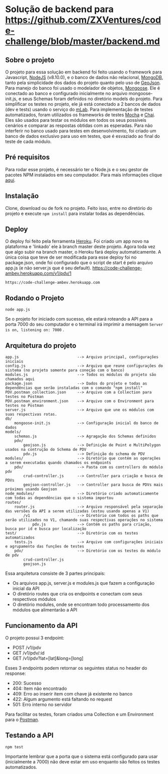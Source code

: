 
# Solução de backend para https://github.com/ZXVentures/code-challenge/blob/master/backend.md

## Sobre o projeto

O projeto para essa solução em backend foi feito usando o framework para Javascript, [NodeJS](https://nodejs.org/) (v8.10.0), e o banco de dados não relacional, [MongoDB](https://www.mongodb.com/), tanto pela simplicidade dos dados do projeto quanto pelo uso de [GeoJson](http://geojson.org/). Para manejo do banco foi usado o modelador de objetos, [Mongoose](https://mongoosejs.com/). Ele é conectado ao banco e configurado inicialmente no arquivo mongoose-init.js, e seus Schemas foram definidos no diretório models do projeto. Para simplificar os testes no projeto, ele já está conectado a 2 bancos de dados (dev e tests) usando o serviço do [mLab](https://mlab.com/). Para implementação de testes automatizados, foram utilizados os frameworks de testes [Mocha](https://mochajs.org/) e [Chai](https://www.chaijs.com/). Eles são usados para testar os módulos em todos os seus possíveis cenários e comparar as respostas obtidas com as esperadas. Para não interferir no banco usado para testes em desenvolvimento, foi criado um banco de dados exclusivo para uso em testes, que é esvaziado ao final do teste de cada módulo.


## Pré requisitos

Para rodar esse projeto, é necessário ter o Node.js e o seu gestor de pacotes NPM instalados em seu computador. Para mais informações clique [aqui](https://nodejs.org/).


## Instalação

Clone, download ou de fork no projeto. Feito isso, entre no diretório do projeto e execute `npm install` para instalar todas as dependências.


## Deploy

O deploy foi feito pela ferramenta [Heroku](https://www.heroku.com/). Foi criado um app novo na plataforma e 'linkado' ele à branch master deste projeto. Agora toda vez que algo subir na branch master, o Heroku fará deploy automaticamente. A única coisa que teve de ser modificada para esse deploy foi no package.json, onde foi configurado que o script de start é pelo arquivo app.js (e não server.js que é seu default). https://code-challenge-ambev.herokuapp.com/v1/pdv/1

    https://code-challenge-ambev.herokuapp.com


## Rodando o Projeto

    node app.js

Se o projeto for iniciado com sucesso, ele estará roteando a API para a porta 7000 do seu computador e o terminal irá imprimir a mensagem  ```Server is on, listening on: 7000``` .


## Arquitetura do projeto
    
    app.js                          --> Arquivo principal, configurações iniciais
    config.js                       --> Arquivo que reune configurações do sistema (no projeto somente para coneção com o banco)
    modules.js                      --> Todos os módulos do projeto são chamados aqui
    package.json                    --> Dados do projeto e todas as dependências que serão instaladas com o comando "npm install"
    PDV.postman_collection.json     --> Arquivo com a Collection para testes no Postman
    PDV.postman_environment.json    --> Arquivo com o Environment para testes no Postman
    server.js                       --> Arquivo que une os módulos com suas respectivas rotas.
    db/
        mongoose-init.js            --> Configuração inicial do banco de dados
    models/
        schemas.js                  --> Agragação dos Schemas definidos
        pdv/
            geojson.js              --> Definição de Point e MultiPolygon usados na contrução do Schema de PDV
            pdv.js                  --> Definição do schema de PDV
    modules/                        --> Diretório que contém as operações a serem executadas quando chamados os endpoints
        pdv/                        --> Pasta com os controllers do módulo pdv
            crud-controller.js      --> Controller para criação e busca de PDVs
            geojson-controller.js   --> Controller para busca de PDVs mais próximos usando Geojson
    node_modules/                   --> Diretório criado automaticamente com todas as dependências que o sistema importou
    routes/
        router.js                   --> Arquivo responsável pela separação das versões da API a serem utilizadas (estou usando apenas a V1)
            /v1                     --> Diretório com todos os paths que serão utilizados no V1, chamando suas respectivas operações no sistema
                pdv.js              --> Contém os paths para criação, busca por id e busca por localização
    test/                           --> Diretório com os testes automatizados
        tests.js                    --> Arquivo com configurações iniciais e agrupamento das funções de testes
        pdv/                        --> Diretório com os testes do módulo de pdv
            crud-controller.js
            geojson.js

Essa arquitetura consiste de 3 partes principais:

* Os arquivos app.js, server.js e modules.js que fazem a configuração inicial da API
* O diretório routes que cria os endpoints e conectam com seus respectivos módulos
* O diretório modules, onde se encontram todo processamento dos módulos que alimentarão a API


## Funcionamento da API

O projeto possui 3 endpoint:

* POST /v1/pdv
* GET /v1/pdv/:id
* GET /v1/pdv?lat=[lat]&long=[long]

Esses 3 endpoints podem retornar os seguintes status no header do response:

* 200: Sucesso
* 404: Item não encontrado
* 409: Erro ao inserir item com chave já existente no banco
* 422: Algum argumento está faltando no request
* 501: Erro interno no servidor

Para facilitar os testes, foram criados uma Collection e um Environment para o [Postman](https://www.getpostman.com/).


## Testando a API

    npm test

Importante lembrar que a porta que o sistema está configurado para usar (inicialmente a 7000) não deve estar em uso enquanto são feitos os testes automatizados.
